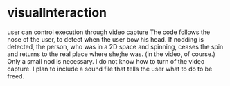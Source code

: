 # visualInteraction
user can control execution through video capture
The code follows the nose of the user, to detect when the user 
bow his head.  If nodding is detected, the person, who was in a 2D space
and spinning, ceases the spin and returns to the real place where she;he was.
(in the video, of course.)  Only a small nod is necessary.
I do not know how to turn of the video capture.
I plan to include a sound file that tells the user what to do to be freed. 
